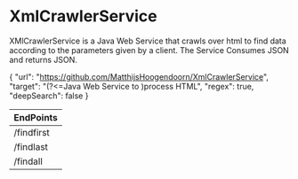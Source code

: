 # XmlCrawlerService
XMlCrawlerService is a Java Web Service that crawls over html to find data according to the parameters given by a client. The Service Consumes JSON and returns JSON.

{
    "url": "https://github.com/MatthijsHoogendoorn/XmlCrawlerService",
    "target": "(?<=Java Web Service to )process HTML",
    "regex": true,
    "deepSearch": false
}


|    EndPoints   |
|----------------|
| /findfirst       |
| /findlast       |
| /findall        |
